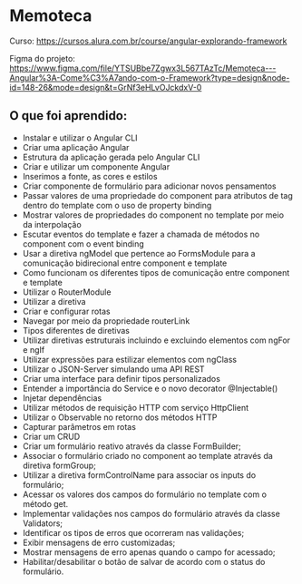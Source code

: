 # Memoteca

Curso: https://cursos.alura.com.br/course/angular-explorando-framework


Figma do projeto: https://www.figma.com/file/YTSUBbe7Zgwx3L567TAzTc/Memoteca---Angular%3A-Come%C3%A7ando-com-o-Framework?type=design&node-id=148-26&mode=design&t=GrNf3eHLvOJckdxV-0

## O que foi aprendido:
- Instalar e utilizar o Angular CLI
- Criar uma aplicação Angular
- Estrutura da aplicação gerada pelo Angular CLI
- Criar e utilizar um componente Angular
- Inserimos a fonte, as cores e estilos
- Criar componente de formulário para adicionar novos pensamentos 
- Passar valores de uma propriedade do component para atributos de tag dentro do template com o uso de property binding
- Mostrar valores de propriedades do component no template por meio da interpolação
- Escutar eventos do template e fazer a chamada de métodos no component com o event binding
- Usar a diretiva ngModel que pertence ao FormsModule para a comunicação bidirecional entre component e template
- Como funcionam os diferentes tipos de comunicação entre component e template
- Utilizar o RouterModule
- Utilizar a diretiva <router-outlet>
- Criar e configurar rotas
- Navegar por meio da propriedade routerLink
- Tipos diferentes de diretivas
- Utilizar diretivas estruturais incluindo e excluindo elementos com ngFor e ngIf
- Utilizar expressões para estilizar elementos com ngClass
- Utilizar o JSON-Server simulando uma API REST
- Criar uma interface para definir tipos personalizados
- Entender a importância do Service e o novo decorator @Injectable()
- Injetar dependências
- Utilizar métodos de requisição HTTP com serviço HttpClient
- Utilizar o Observable no retorno dos métodos HTTP
- Capturar parâmetros em rotas
- Criar um CRUD
- Criar um formulário reativo através da classe FormBuilder;
- Associar o formulário criado no component ao template através da diretiva formGroup;
- Utilizar a diretiva formControlName para associar os inputs do formulário;
- Acessar os valores dos campos do formulário no template com o método get.
- Implementar validações nos campos do formulário através da classe Validators;
- Identificar os tipos de erros que ocorreram nas validações;
- Exibir mensagens de erro customizadas;
- Mostrar mensagens de erro apenas quando o campo for acessado;
- Habilitar/desabilitar o botão de salvar de acordo com o status do formulário.
